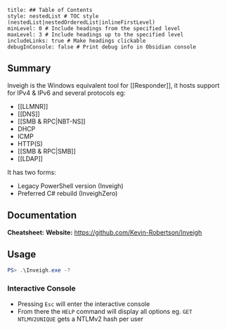 ```table-of-contents
title: ## Table of Contents
style: nestedList # TOC style (nestedList|nestedOrderedList|inlineFirstLevel)
minLevel: 0 # Include headings from the specified level
maxLevel: 3 # Include headings up to the specified level
includeLinks: true # Make headings clickable
debugInConsole: false # Print debug info in Obsidian console
```

## Summary
Inveigh is the Windows equivalent tool for [[Responder]], it hosts support for IPv4 & IPv6 and several protocols eg:
- [[LLMNR]]
- [[DNS]]
- [[SMB & RPC|NBT-NS]]
- DHCP
- ICMP
- HTTP(S)
- [[SMB & RPC|SMB]]
- [[LDAP]]

It has two forms:
- Legacy PowerShell version (Inveigh)
- Preferred C# rebuild (InveighZero)

## Documentation
**Cheatsheet:** 
**Website:** https://github.com/Kevin-Robertson/Inveigh
## Usage
```Powershell
PS> .\Inveigh.exe -?
```
### Interactive Console
- Pressing `Esc` will enter the interactive console
- From there the `HELP` command will display all options eg. `GET NTLMV2UNIQUE` gets a NTLMv2 hash per user